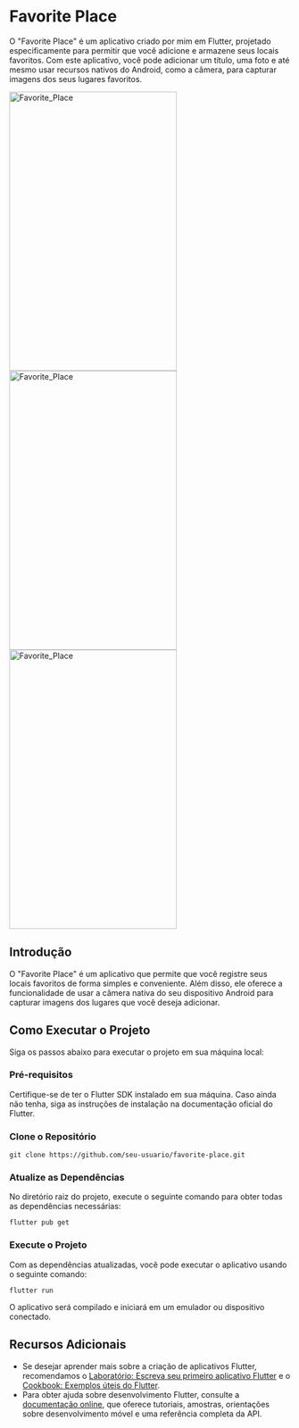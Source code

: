 <h1>Favorite Place</h1>

O "Favorite Place" é um aplicativo criado por mim em Flutter, projetado especificamente para permitir que você adicione e armazene seus locais favoritos. Com este aplicativo, você pode adicionar um título, uma foto e até mesmo usar recursos nativos do Android, como a câmera, para capturar imagens dos seus lugares favoritos.

 <img align="center" alt="Favorite_Place" height="500" width="300" src="https://i.imgur.com/0E3MPxt.png">
 <img align="center" alt="Favorite_Place" height="500" width="300" src="https://i.imgur.com/CMastY9.png">
  <img align="center" alt="Favorite_Place" height="500" width="300" src="https://i.imgur.com/cXCNOz8.png">


 <h2>Introdução</h2>
  <p>O "Favorite Place" é um aplicativo que permite que você registre seus locais favoritos de forma simples e conveniente. Além disso, ele oferece a funcionalidade de usar a câmera nativa do seu dispositivo Android para capturar imagens dos lugares que você deseja adicionar.</p>
  <h2>Como Executar o Projeto</h2>
  <p>Siga os passos abaixo para executar o projeto em sua máquina local:</p>
  <h3>Pré-requisitos</h3>
  <p>Certifique-se de ter o Flutter SDK instalado em sua máquina. Caso ainda não tenha, siga as instruções de instalação na documentação oficial do Flutter.</p>
  <h3>Clone o Repositório</h3>
  <pre><code>git clone https://github.com/seu-usuario/favorite-place.git</code></pre>
  <h3>Atualize as Dependências</h3>
  <p>No diretório raiz do projeto, execute o seguinte comando para obter todas as dependências necessárias:</p>
  <pre><code>flutter pub get</code></pre>
  <h3>Execute o Projeto</h3>
  <p>Com as dependências atualizadas, você pode executar o aplicativo usando o seguinte comando:</p>
  <pre><code>flutter run</code></pre>
  <p>O aplicativo será compilado e iniciará em um emulador ou dispositivo conectado.</p>
  <h2>Recursos Adicionais</h2>
  <ul>
    <li>Se desejar aprender mais sobre a criação de aplicativos Flutter, recomendamos o <a href="https://docs.flutter.dev/get-started/codelab">Laboratório: Escreva seu primeiro aplicativo Flutter</a> e o <a href="https://docs.flutter.dev/cookbook">Cookbook: Exemplos úteis do Flutter</a>.</li>
    <li>Para obter ajuda sobre desenvolvimento Flutter, consulte a <a href="https://docs.flutter.dev/">documentação online</a>, que oferece tutoriais, amostras, orientações sobre desenvolvimento móvel e uma referência completa da API.</li>
</ul>
